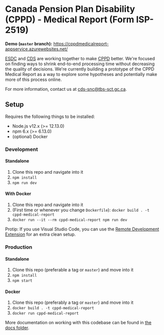 # Canada Pension Plan Disability (CPPD) - Medical Report (Form ISP-2519)

**Demo (`master` branch):** https://cppdmedicalreport-appservice.azurewebsites.net/

[ESDC](https://www.canada.ca/en/employment-social-development.html) and [CDS](https://digital.canada.ca) are working together to make [CPPD](https://www.canada.ca/en/services/benefits/publicpensions/cpp/cpp-disability-benefit.html) better. We're focused on finding ways to shrink end-to-end processing time without decreasing the quality of decisions. We're currently building a prototype of the CPPD Medical Report as a way to explore some hypotheses and potentially make more of this process online.

For more information, contact us at [cds-snc@tbs-sct.gc.ca](mailto:cds-snc@tbs-sct.gc.ca).

## Setup

Requires the following things to be installed:

- Node.js v12.x (>= 12.13.0)
- npm 6.x (>= 6.13.0)
- (optional) Docker

### Development

#### Standalone

1. Clone this repo and navigate into it
1. `npm install`
1. `npm run dev`

#### With Docker

1. Clone this repo and navigate into it
1. (First time or whenever you change `Dockerfile`): `docker build . -t cppd-medical-report`
1. `docker run --it --rm cppd-medical-report npm run dev`

Protip: If you use Visual Studio Code, you can use the [Remote Development Extension](https://code.visualstudio.com/blogs/2019/05/02/remote-development) for an extra clean setup.

### Production

#### Standalone

1. Clone this repo (preferable a tag or `master`) and move into it
1. `npm install`
1. `npm start`

#### Docker

1. Clone this repo (preferably a tag or `master`) and move into it
1. `docker build . -t cppd-medical-report`
1. `docker run cppd-medical-report`

More documentation on working with this codebase can be found in [the docs folder](docs).
